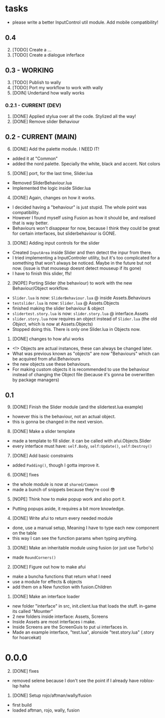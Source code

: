 # tasks
- please write a better InputControl util module. Add mobile compatibility!

## 0.4
2. [TODO] Create a ...
1. [TODO] Create a dialogue inferface

## 0.3 - WORKING
3. [TODO] Publish to wally
2. [TODO] Port my workflow to work with wally
1. [DOIN] Undertand how wally works

### 0.2.1 - CURRENT (DEV)
1. [DONE] Applied stylua over all the code. Stylized all the way!
2. [DONE] Remove slider Behaviour

## 0.2 - CURRENT (MAIN)
6. [DONE] Add the palette module. I NEED IT!
- added it at "Common"
- added the nord palette. Specially the white, black and accent. Not colors

5. [DONE] port, for the last time, Slider.lua
- Removed SliderBehaviour.lua
- Implemented the logic inside Slider.lua

4. [DONE] Again, changes on how it works.
- I decided having a "behaviour" is just stupid. The whole point was compatibility.
- However I found myself using Fusion as how it should be, and realised that is way better.
- Behaviours won't disappear for now, because I think they could be great for certain interfaces, but sliderbehaviour is GONE.

3. [DONE] Adding input controls for the slider
- Created `InputArea` inside Slider and then detect the inpur from there.
- I tried implementing a InputControler utility, but it's too complicated for a something that won't always be noticed. Maybe in the future but not now. (issue is that mouseup doesnt detect mouseup if its gone)
- I have to finish this slider, ffs!

2. [NOPE] Porting Slider (the behaviour) to work with the new Behaviour/Object workflow.
- `Slider.lua` is now: `SliderBehaviour.lua` @ inside Assets.Behaviours
- `testslider.lua` is now: `Slider.lua` @ Assets.Objects
- finished making the slider behaviour & object 
- `slidertest.story.lua` is now: `slider.story.lua` @ interface.Assets 
- `slider.story.lua` now requires an object instead of `Slider.lua` (the old *Object*, which is now at Assets.Objects)
- Stopped doing this. There is only one Slider.lua in Objects now.

1. [DONE] changes to how afui works
- <!> Objects are actual instances, these can always be changed later.
- What was previous known as "objects" are now "Behaviours" which can be acquired from afui.Behaviours
- the new objects use these behaviours. 
- For making custom objects it is recommended to use the behaviour instead of changing the Object file (because it's gonna be overwritten by package managers)

## 0.1
9. [DONE] Finish the Slider module (and the slidertest.lua example)
- however this is the behaviour, not an actual object.
- this is gonna be changed in the next version.

8. [DONE] Make a slider template
- made a template to fill slider. it can be called with afui.Objects.Slider
- every interface must have: `self.Body`, `self:Update()`, `self:Destroy()`

7. [DONE] Add basic constraints
- added `Padding()`, though I gotta improve it.

6. [DONE] fixes
- the whole module is now at `shared/Common`
- made a bunch of snippets because they're cool :sunglasses:

5. [NOPE] Think how to make popup work and also port it. 
- Putting popups aside, it requires a bit more knowledge.

4. [DONE] Write afui to return every needed module
- done, use a manual setup, Meaning I have to type each new component on the table
- this way I can see the function params when typing anything.

3. [DONE] Make an inheritable module using fusion (or just use Turbo's)
- made `RoundCorners()`

2. [DONE] Figure out how to make afui
- make a buncha functions that return what I need
- use a module for effects & objects
- add them on a New function with fusion.Children

1. [DONE] Make an interface loader
- new folder "interface" in src, init.client.lua that loads the stuff. in-game its called "Mounter"
- 2 new folders inside interface: Assets, Screens
- Inside Assets are most interfaces i make.
- Inside Screens are the ScreenGuis to put ui interfaces in.
- Made an example interface, "test.lua", alonside "test.story.lua" (.story for hoarcekat)

# 0.0.0
2. [DONE] fixes
- removed selene because I don't see the point if I already have roblox-lsp haha
1. [DONE] Setup rojo/aftman/wally/fusion
- first build
- loaded aftman, rojo, wally, fusion

